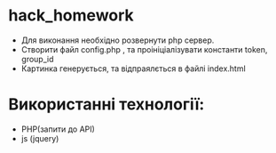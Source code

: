 # hack_homework

- Для виконання необхідно розвернути php сервер. 
- Створити  файл config.php , та проініціалізувати константи token, group_id
- Картинка генерується, та відпраялється в файлі index.html

# Використанні технології:

- PHP(запити до API)
- js (jquery)

